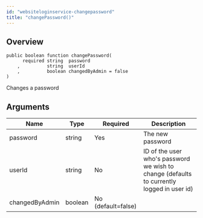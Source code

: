```yaml
---
id: "websiteloginservice-changepassword"
title: "changePassword()"
---
```



## Overview




```luceescript
public boolean function changePassword(
      required string  password      
    ,          string  userId        
    ,          boolean changedByAdmin = false
)
```

Changes a password

## Arguments


<div class="table-responsive"><table class="table"><thead><tr><th>Name</th><th>Type</th><th>Required</th><th>Description</th></tr></thead><tbody><tr><td>password</td><td>string</td><td>Yes</td><td>The new password</td></tr><tr><td>userId</td><td>string</td><td>No</td><td>ID of the user who's password we wish to change (defaults to currently logged in user id)</td></tr><tr><td>changedByAdmin</td><td>boolean</td><td>No (default=false)</td><td></td></tr></tbody></table></div>